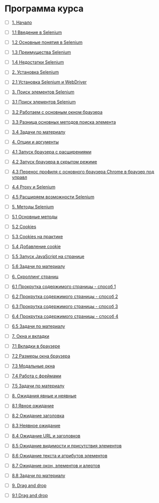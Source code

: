 # Программа курса
- [ ] [1. Начало](https://github.com/tskdvraz0r/education/tree/main/stepik/pavel_khoshev/04_course_python_selenium/module/module_01)
- [ ] [1.1 Введение в Selenium](https://github.com/tskdvraz0r/education/tree/main/stepik/pavel_khoshev/04_course_python_selenium/module/module_01/lesson_01)
- [ ] [1.2 Основные понятия в Selenium](https://github.com/tskdvraz0r/education/tree/main/stepik/pavel_khoshev/04_course_python_selenium/module/module_01/lesson_02)
- [ ] [1.3 Преимущества Selenium](https://github.com/tskdvraz0r/education/tree/main/stepik/pavel_khoshev/04_course_python_selenium/module/module_01/lesson_03)
- [ ] [1.4 Недостатки Selenium](https://github.com/tskdvraz0r/education/tree/main/stepik/pavel_khoshev/04_course_python_selenium/module/module_01/lesson_04)

- [ ] [2. Установка Selenium](https://github.com/tskdvraz0r/education/tree/main/stepik/pavel_khoshev/04_course_python_selenium/module/module_02)
- [ ] [2.1 Установка Selenium и WebDriver](https://github.com/tskdvraz0r/education/tree/main/stepik/pavel_khoshev/04_course_python_selenium/module/module_02/lesson_01)

- [ ] [3. Поиск элементов Selenium](https://github.com/tskdvraz0r/education/tree/main/stepik/pavel_khoshev/04_course_python_selenium/module/module_03)
- [ ] [3.1 Поиск элементов Selenium](https://github.com/tskdvraz0r/education/tree/main/stepik/pavel_khoshev/04_course_python_selenium/module/module_03/lesson_01)
- [ ] [3.2 Работаем с основным окном браузера](https://github.com/tskdvraz0r/education/tree/main/stepik/pavel_khoshev/04_course_python_selenium/module/module_03/lesson_02)
- [ ] [3.3 Разница основных методов поиска элемента](https://github.com/tskdvraz0r/education/tree/main/stepik/pavel_khoshev/04_course_python_selenium/module/module_03/lesson_03)
- [ ] [3.4 Задачи по материалу](https://github.com/tskdvraz0r/education/tree/main/stepik/pavel_khoshev/04_course_python_selenium/module/module_03/lesson_04)

- [ ] [4. Опции и аргументы](https://github.com/tskdvraz0r/education/tree/main/stepik/pavel_khoshev/04_course_python_selenium/module/module_04)
- [ ] [4.1 Запуск браузера с расширениями](https://github.com/tskdvraz0r/education/tree/main/stepik/pavel_khoshev/04_course_python_selenium/module/module_04/lesson_01)
- [ ] [4.2 Запуск браузера в скрытом режиме](https://github.com/tskdvraz0r/education/tree/main/stepik/pavel_khoshev/04_course_python_selenium/module/module_04/lesson_02)
- [ ] [4.3 Перенос профиля с основного браузера Chrome в браузер под управл](https://github.com/tskdvraz0r/education/tree/main/stepik/pavel_khoshev/04_course_python_selenium/module/module_04/lesson_03)
- [ ] [4.4 Proxy и Selenium](https://github.com/tskdvraz0r/education/tree/main/stepik/pavel_khoshev/04_course_python_selenium/module/module_04/lesson_04)
- [ ] [4.5 Расширяем возможности Selenium](https://github.com/tskdvraz0r/education/tree/main/stepik/pavel_khoshev/04_course_python_selenium/module/module_04/lesson_05)

- [ ] [5. Методы Selenium](https://github.com/tskdvraz0r/education/tree/main/stepik/pavel_khoshev/04_course_python_selenium/module/module_05)
- [ ] [5.1 Основные методы](https://github.com/tskdvraz0r/education/tree/main/stepik/pavel_khoshev/04_course_python_selenium/module/module_05/lesson_01)
- [ ] [5.2 Cookies](https://github.com/tskdvraz0r/education/tree/main/stepik/pavel_khoshev/04_course_python_selenium/module/module_05/lesson_02)
- [ ] [5.3 Cookies на практике](https://github.com/tskdvraz0r/education/tree/main/stepik/pavel_khoshev/04_course_python_selenium/module/module_05/lesson_03)
- [ ] [5.4 Добавление cookie](https://github.com/tskdvraz0r/education/tree/main/stepik/pavel_khoshev/04_course_python_selenium/module/module_05/lesson_04)
- [ ] [5.5 Запуск JavaScript на странице](https://github.com/tskdvraz0r/education/tree/main/stepik/pavel_khoshev/04_course_python_selenium/module/module_05/lesson_05)
- [ ] [5.6 Задачи по материалу](https://github.com/tskdvraz0r/education/tree/main/stepik/pavel_khoshev/04_course_python_selenium/module/module_05/lesson_06)

- [ ] [6. Скроллинг страниц](https://github.com/tskdvraz0r/education/tree/main/stepik/pavel_khoshev/04_course_python_selenium/module/module_06)
- [ ] [6.1 Прокрутка содержимого страницы - способ 1](https://github.com/tskdvraz0r/education/tree/main/stepik/pavel_khoshev/04_course_python_selenium/module/module_06/lesson_01)
- [ ] [6.2 Прокрутка содержимого страницы - способ 2](https://github.com/tskdvraz0r/education/tree/main/stepik/pavel_khoshev/04_course_python_selenium/module/module_06/lesson_02)
- [ ] [6.3 Прокрутка содержимого страницы - способ 3](https://github.com/tskdvraz0r/education/tree/main/stepik/pavel_khoshev/04_course_python_selenium/module/module_06/lesson_03)
- [ ] [6.4 Прокрутка содержимого страницы - способ 4](https://github.com/tskdvraz0r/education/tree/main/stepik/pavel_khoshev/04_course_python_selenium/module/module_06/lesson_04)
- [ ] [6.5 Задачи по материалу](https://github.com/tskdvraz0r/education/tree/main/stepik/pavel_khoshev/04_course_python_selenium/module/module_06/lesson_05)

- [ ] [7. Окна и вкладки](https://github.com/tskdvraz0r/education/tree/main/stepik/pavel_khoshev/04_course_python_selenium/module/module_07)
- [ ] [7.1 Вкладки в браузере](https://github.com/tskdvraz0r/education/tree/main/stepik/pavel_khoshev/04_course_python_selenium/module/module_07/lesson_01)
- [ ] [7.2 Размеры окна браузера](https://github.com/tskdvraz0r/education/tree/main/stepik/pavel_khoshev/04_course_python_selenium/module/module_07/lesson_02)
- [ ] [7.3 Модальные окна](https://github.com/tskdvraz0r/education/tree/main/stepik/pavel_khoshev/04_course_python_selenium/module/module_07/lesson_03)
- [ ] [7.4 Работа с фреймами](https://github.com/tskdvraz0r/education/tree/main/stepik/pavel_khoshev/04_course_python_selenium/module/module_07/lesson_04)
- [ ] [7.5 Задачи по материалу](https://github.com/tskdvraz0r/education/tree/main/stepik/pavel_khoshev/04_course_python_selenium/module/module_07/lesson_05)

- [ ] [8. Ожидания явные и неявные](https://github.com/tskdvraz0r/education/tree/main/stepik/pavel_khoshev/04_course_python_selenium/module/module_08)
- [ ] [8.1 Явное ожидание](https://github.com/tskdvraz0r/education/tree/main/stepik/pavel_khoshev/04_course_python_selenium/module/module_08/lesson_01)
- [ ] [8.2 Ожидание заголовка](https://github.com/tskdvraz0r/education/tree/main/stepik/pavel_khoshev/04_course_python_selenium/module/module_08/lesson_02)
- [ ] [8.3 Неявное ожидание](https://github.com/tskdvraz0r/education/tree/main/stepik/pavel_khoshev/04_course_python_selenium/module/module_08/lesson_03)
- [ ] [8.4 Ожидание URL и заголовков](https://github.com/tskdvraz0r/education/tree/main/stepik/pavel_khoshev/04_course_python_selenium/module/module_08/lesson_04)
- [ ] [8.5 Ожидание видимости и присутствия элементов](https://github.com/tskdvraz0r/education/tree/main/stepik/pavel_khoshev/04_course_python_selenium/module/module_08/lesson_05)
- [ ] [8.6 Ожидание текста и атрибутов элементов](https://github.com/tskdvraz0r/education/tree/main/stepik/pavel_khoshev/04_course_python_selenium/module/module_08/lesson_06)
- [ ] [8.7 Ожидание окон, элементов и алертов](https://github.com/tskdvraz0r/education/tree/main/stepik/pavel_khoshev/04_course_python_selenium/module/module_08/lesson_07)
- [ ] [8.8 Задачи по материалу](https://github.com/tskdvraz0r/education/tree/main/stepik/pavel_khoshev/04_course_python_selenium/module/module_08/lesson_08)

- [ ] [9. Drag and drop](https://github.com/tskdvraz0r/education/tree/main/stepik/pavel_khoshev/04_course_python_selenium/module/module_09)
- [ ] [9.1 Drag and drop](https://github.com/tskdvraz0r/education/tree/main/stepik/pavel_khoshev/04_course_python_selenium/module/module_09/lesson_01)